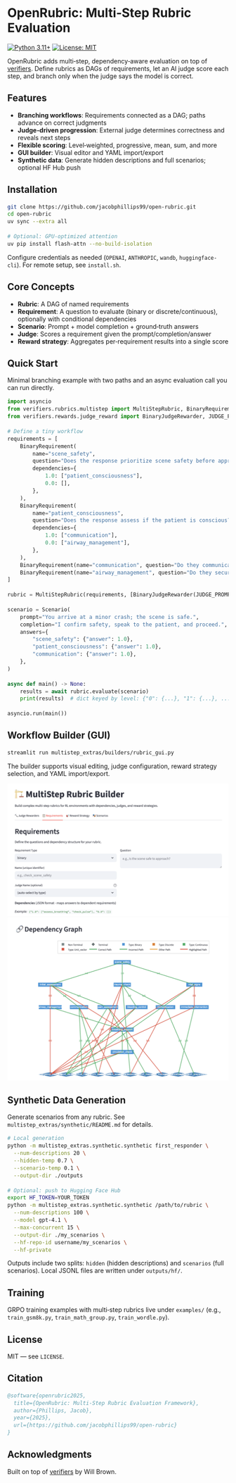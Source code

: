 # OpenRubric: Multi‑Step Rubric Evaluation

[![Python 3.11+](https://img.shields.io/badge/python-3.11+-blue.svg)](https://www.python.org/downloads/)
[![License: MIT](https://img.shields.io/badge/License-MIT-yellow.svg)](https://opensource.org/licenses/MIT)

OpenRubric adds multi‑step, dependency‑aware evaluation on top of [verifiers](https://github.com/willccbb/verifiers). Define rubrics as DAGs of requirements, let an AI judge score each step, and branch only when the judge says the model is correct.

## Features

- **Branching workflows**: Requirements connected as a DAG; paths advance on correct judgments
- **Judge‑driven progression**: External judge determines correctness and reveals next steps
- **Flexible scoring**: Level‑weighted, progressive, mean, sum, and more
- **GUI builder**: Visual editor and YAML import/export
- **Synthetic data**: Generate hidden descriptions and full scenarios; optional HF Hub push

## Installation

```bash
git clone https://github.com/jacobphillips99/open-rubric.git
cd open-rubric
uv sync --extra all

# Optional: GPU‑optimized attention
uv pip install flash-attn --no-build-isolation
```

Configure credentials as needed (`OPENAI`, `ANTHROPIC`, `wandb`, `huggingface-cli`). For remote setup, see `install.sh`.

## Core Concepts

- **Rubric**: A DAG of named requirements
- **Requirement**: A question to evaluate (binary or discrete/continuous), optionally with conditional dependencies
- **Scenario**: Prompt + model completion + ground‑truth answers
- **Judge**: Scores a requirement given the prompt/completion/answer
- **Reward strategy**: Aggregates per‑requirement results into a single score

## Quick Start

Minimal branching example with two paths and an async evaluation call you can run directly.

```python
import asyncio
from verifiers.rubrics.multistep import MultiStepRubric, BinaryRequirement, Scenario
from verifiers.rewards.judge_reward import BinaryJudgeRewarder, JUDGE_PROMPT

# Define a tiny workflow
requirements = [
    BinaryRequirement(
        name="scene_safety",
        question="Does the response prioritize scene safety before approaching?",
        dependencies={
            1.0: ["patient_consciousness"],
            0.0: [],
        },
    ),
    BinaryRequirement(
        name="patient_consciousness",
        question="Does the response assess if the patient is conscious?",
        dependencies={
            1.0: ["communication"],
            0.0: ["airway_management"],
        },
    ),
    BinaryRequirement(name="communication", question="Do they communicate with the patient?"),
    BinaryRequirement(name="airway_management", question="Do they secure the airway?"),
]

rubric = MultiStepRubric(requirements, [BinaryJudgeRewarder(JUDGE_PROMPT)])

scenario = Scenario(
    prompt="You arrive at a minor crash; the scene is safe.",
    completion="I confirm safety, speak to the patient, and proceed.",
    answers={
        "scene_safety": {"answer": 1.0},
        "patient_consciousness": {"answer": 1.0},
        "communication": {"answer": 1.0},
    },
)

async def main() -> None:
    results = await rubric.evaluate(scenario)
    print(results)  # dict keyed by level: {"0": {...}, "1": {...}, ...}

asyncio.run(main())
```

## Workflow Builder (GUI)

```bash
streamlit run multistep_extras/builders/rubric_gui.py
```

The builder supports visual editing, judge configuration, reward strategy selection, and YAML import/export.

![Rubric Builder](rubric_gui.png)
![Multistep Rubric](rubric_viz.png)

## Synthetic Data Generation

Generate scenarios from any rubric. See `multistep_extras/synthetic/README.md` for details.

```bash
# Local generation
python -m multistep_extras.synthetic.synthetic first_responder \
  --num-descriptions 20 \
  --hidden-temp 0.7 \
  --scenario-temp 0.1 \
  --output-dir ./outputs

# Optional: push to Hugging Face Hub
export HF_TOKEN=YOUR_TOKEN
python -m multistep_extras.synthetic.synthetic /path/to/rubric \
  --num-descriptions 100 \
  --model gpt-4.1 \
  --max-concurrent 15 \
  --output-dir ./my_scenarios \
  --hf-repo-id username/my_scenarios \
  --hf-private
```

Outputs include two splits: `hidden` (hidden descriptions) and `scenarios` (full scenarios). Local JSONL files are written under `outputs/hf/`.

## Training

GRPO training examples with multi‑step rubrics live under `examples/` (e.g., `train_gsm8k.py`, `train_math_group.py`, `train_wordle.py`).

## License

MIT — see `LICENSE`.

## Citation

```bibtex
@software{openrubric2025,
  title={OpenRubric: Multi-Step Rubric Evaluation Framework},
  author={Phillips, Jacob},
  year={2025},
  url={https://github.com/jacobphillips99/open-rubric}
}
```

## Acknowledgments

Built on top of [verifiers](https://github.com/willccbb/verifiers) by Will Brown.
